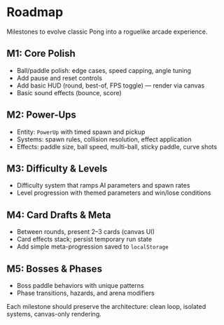 # Roadmap

Milestones to evolve classic Pong into a roguelike arcade experience.

## M1: Core Polish
- Ball/paddle polish: edge cases, speed capping, angle tuning
- Add pause and reset controls
- Add basic HUD (round, best-of, FPS toggle) — render via canvas
- Basic sound effects (bounce, score)

## M2: Power-Ups
- Entity: `PowerUp` with timed spawn and pickup
- Systems: spawn rules, collision resolution, effect application
- Effects: paddle size, ball speed, multi-ball, sticky paddle, curve shots

## M3: Difficulty & Levels
- Difficulty system that ramps AI parameters and spawn rates
- Level progression with themed parameters and win/lose conditions

## M4: Card Drafts & Meta
- Between rounds, present 2–3 cards (canvas UI)
- Card effects stack; persist temporary run state
- Add simple meta-progression saved to `localStorage`

## M5: Bosses & Phases
- Boss paddle behaviors with unique patterns
- Phase transitions, hazards, and arena modifiers

Each milestone should preserve the architecture: clean loop, isolated systems, canvas-only rendering.
